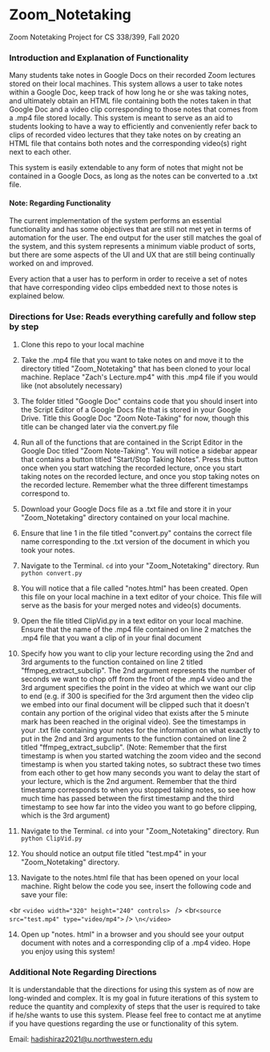 # Zoom_Notetaking

Zoom Notetaking Project for CS 338/399, Fall 2020

### Introduction and Explanation of Functionality 

Many students take notes in Google Docs on their recorded Zoom lectures stored on their local machines. This system allows a user to take notes within a Google Doc, keep track of how long he or she was taking notes, and ultimately obtain an HTML file containing both the notes taken in that Google Doc and a video clip corresponding to those notes that comes from a .mp4 file stored locally. This system is meant to serve as an aid to students looking to have a way to efficiently and conveniently refer back to clips of recorded video lectures that they take notes on by creating an HTML file that contains both notes and the corresponding video(s) right next to each other. 

This system is easily extendable to any form of notes that might not be contained in a Google Docs, as long as the notes can be converted to a .txt file.    



#### Note: Regarding Functionality

The current implementation of the system performs an essential functionality and has some objectives that are still not met yet in terms of automation for the user. The end output for the user still matches the goal of the system, and this system represents a minimum viable product of sorts, but there are some aspects of the UI and UX that are still being continually worked on and improved. 

Every action that a user has to perform in order to receive a set of notes that have corresponding video clips embedded next to those notes is explained below. 

### Directions for Use: Reads everything carefully and follow step by step  


1. Clone this repo to your local machine 

2. Take the .mp4 file that you want to take notes on and move it to the directory titled "Zoom_Notetaking" that has been cloned to your local machine. Replace "Zach's Lecture.mp4" with this .mp4 file if you would like (not absolutely necessary)

3. The folder titled "Google Doc" contains code that you should insert into the Script Editor of a Google Docs file that is stored in your Google Drive. Title this Google Doc "Zoom Note-Taking" for now, though this title can be changed later via the convert.py file
 

4. Run all of the functions that are contained in the Script Editor in the Google Doc titled "Zoom Note-Taking". You will notice a sidebar appear that contains a button titled "Start/Stop Taking Notes". Press this button once when you start watching the recorded lecture, once you start taking notes on the recorded lecture, and once you stop taking notes on the recorded lecture. Remember what the three different timestamps correspond to. 

5. Download your Google Docs file as a .txt file and store it in your "Zoom_Notetaking" directory contained on your local machine. 

6. Ensure that line 1 in the file titled "convert.py" contains the correct file name corresponding to the .txt version of the document in which you took your notes.

7. Navigate to the Terminal. `cd` into your "Zoom_Notetaking" directory. Run `python convert.py`

8. You will notice that a file called "notes.html" has been created. Open this file on your local machine in a text editor of your choice. This file will serve as the basis for your merged notes and video(s) documents.

9. Open the file titled ClipVid.py in a text editor on your local machine. Ensure that the name of the .mp4 file contained on line 2 matches the .mp4 file that you want a clip of in your final document 

10. Specify how you want to clip your lecture recording using the 2nd and 3rd arguments to the function contained on line 2 titled "ffmpeg_extract_subclip". The 2nd argument represents the number of seconds we want to chop off from the front of the .mp4 video and the 3rd argument specifies the point in the video at which we want our clip to end (e.g. if 300 is specified for the 3rd argument then the video clip we embed into our final document will be clipped such that it doesn't contain any portion of the original video that exists after the 5 minute mark has been reached in the original video). See the timestamps in your .txt file containing your notes for the information on what exactly to put in the 2nd and 3rd arguments to the function contained on line 2 titled "ffmpeg_extract_subclip". (Note: Remember that the first timestamp is when you started watching the zoom video and the second timestamp is when you started taking notes, so subtract these two times from each other to get how many seconds you want to delay the start of your lecture, which is the 2nd argument. Remember that the third timestamp corresponds to when you stopped taking notes, so see how much time has passed between the first timestamp and the third timestamp to see how far into the video you want to go before clipping, which is the 3rd argument)

11. Navigate to the Terminal. `cd` into your "Zoom_Notetaking" directory. Run `python ClipVid.py`

12. You should notice an output file titled "test.mp4" in your "Zoom_Notetaking" directory.

13. Navigate to the notes.html file that has been opened on your local machine. Right below the code you see, insert the following code and save your file:

<br `<video width="320" height="240" controls> ` />
 <br` <source src="test.mp4" type="video/mp4"> ` />
`\n</video>`


14. Open up "notes. html" in a browser and you should see your output document with notes and a corresponding clip of a .mp4 video. Hope you enjoy using this system!

### Additional Note Regarding Directions 

It is understandable that the directions for using this system as of now are long-winded and complex. It is my goal in future iterations of this system to reduce the quantity and complexity of steps that the user is required to take if he/she wants to use this system. Please feel free to contact me at anytime if you have questions regarding the use or functionality of this sytem. 

Email: hadishiraz2021@u.northwestern.edu
